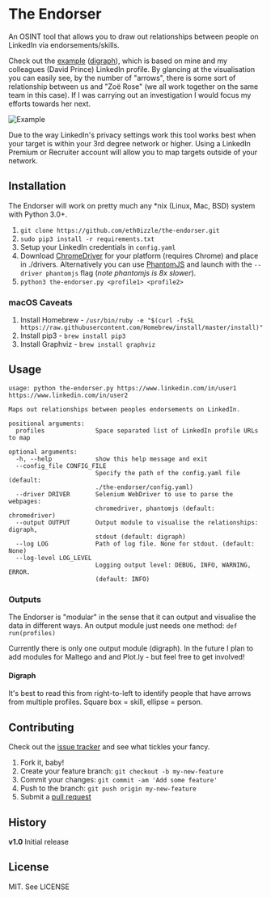 # The Endorser

An OSINT tool that allows you to draw out relationships between people on LinkedIn via endorsements/skills.

Check out the [example](https://raw.githubusercontent.com/eth0izzle/the-endorser/master/example/output.pdf) ([digraph](#digraph)), which is based on mine and my colleagues (David Prince) LinkedIn profile. By glancing at the visualisation you can easily see, by the number of "arrows", there is some sort of relationship between us and "Zoë Rose" (we all work together on the same team in this case). If I was carrying out an investigation I would focus my efforts towards her next.

![Example](https://raw.githubusercontent.com/eth0izzle/the-endorser/master/example/example.png)

Due to the way LinkedIn's privacy settings work this tool works best when your target is within your 3rd degree network or higher. Using a LinkedIn Premium or Recruiter account will allow you to map targets outside of your network.

## Installation

The Endorser will work on pretty much any *nix (Linux, Mac, BSD) system with Python 3.0+.

1. `git clone https://github.com/eth0izzle/the-endorser.git`
2. `sudo pip3 install -r requirements.txt`
3. Setup your LinkedIn credentials in `config.yaml`
4. Download [ChromeDriver](https://sites.google.com/a/chromium.org/chromedriver/downloads) for your platform (requires Chrome) and place in ./drivers. Alternatively you can use [PhantomJS](http://phantomjs.org/download.html) and launch with the `--driver phantomjs` flag (*note phantomjs is 8x slower*).
5. `python3 the-endorser.py <profile1> <profile2>`

### macOS Caveats
1. Install Homebrew - `/usr/bin/ruby -e "$(curl -fsSL https://raw.githubusercontent.com/Homebrew/install/master/install)"`
2. Install pip3 - `brew install pip3`
3. Install Graphviz - `brew install graphviz`

## Usage

    usage: python the-endorser.py https://www.linkedin.com/in/user1 https://www.linkedin.com/in/user2

    Maps out relationships between peoples endorsements on LinkedIn.

    positional arguments:
      profiles              Space separated list of LinkedIn profile URLs to map

    optional arguments:
      -h, --help            show this help message and exit
      --config_file CONFIG_FILE
                            Specify the path of the config.yaml file (default:
                            ./the-endorser/config.yaml)
      --driver DRIVER       Selenium WebDriver to use to parse the webpages:
                            chromedriver, phantomjs (default: chromedriver)
      --output OUTPUT       Output module to visualise the relationships: digraph,
                            stdout (default: digraph)
      --log LOG             Path of log file. None for stdout. (default: None)
      --log-level LOG_LEVEL
                            Logging output level: DEBUG, INFO, WARNING, ERROR.
                            (default: INFO)

### Outputs

The Endorser is "modular" in the sense that it can output and visualise the data in different ways. An output module just needs one method: `def run(profiles)`

Currently there is only one output module (digraph). In the future I plan to add modules for Maltego and and Plot.ly - but feel free to get involved!

#### Digraph

It's best to read this from right-to-left to identify people that have arrows from multiple profiles. Square box = skill, ellipse = person.

## Contributing

Check out the [issue tracker](https://github.com/eth0izzle/the-enforcer/issues) and see what tickles your fancy.

1. Fork it, baby!
2. Create your feature branch: `git checkout -b my-new-feature`
3. Commit your changes: `git commit -am 'Add some feature'`
4. Push to the branch: `git push origin my-new-feature`
5. Submit a [pull request](https://github.com/eth0izzle/the-endorser/pulls)

## History

**v1.0**
Initial release

## License

MIT. See LICENSE
